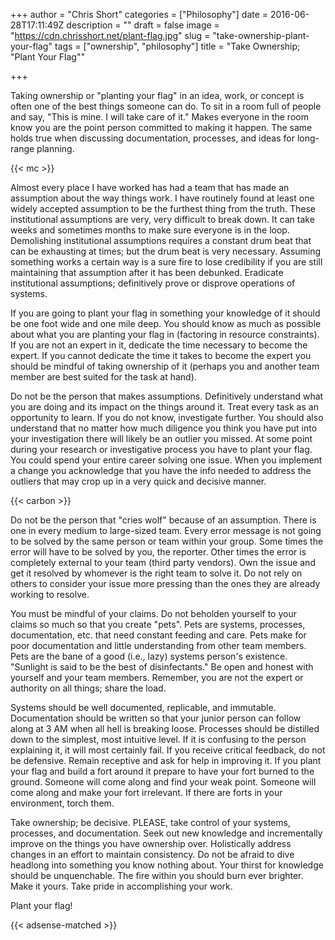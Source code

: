 +++
author = "Chris Short"
categories = ["Philosophy"]
date = 2016-06-28T17:11:49Z
description = ""
draft = false
image = "https://cdn.chrisshort.net/plant-flag.jpg"
slug = "take-ownership-plant-your-flag"
tags = ["ownership", "philosophy"]
title = "Take Ownership; \"Plant Your Flag\""

+++

Taking ownership or "planting your flag" in an idea, work, or concept is often one of the best things someone can do. To sit in a room full of people and say, "This is mine. I will take care of it." Makes everyone in the room know you are the point person committed to making it happen. The same holds true when discussing documentation, processes, and ideas for long-range planning.

{{< mc >}}

Almost every place I have worked has had a team that has made an assumption about the way things work. I have routinely found at least one widely accepted assumption to be the furthest thing from the truth. These institutional assumptions are very, very difficult to break down. It can take weeks and sometimes months to make sure everyone is in the loop. Demolishing institutional assumptions requires a constant drum beat that can be exhausting at times; but the drum beat is very necessary. Assuming something works a certain way is a sure fire to lose credibility if you are still maintaining that assumption after it has been debunked. Eradicate institutional assumptions; definitively prove or disprove operations of systems.

If you are going to plant your flag in something your knowledge of it should be one foot wide and one mile deep. You should know as much as possible about what you are planting your flag in (factoring in resource constraints). If you are not an expert in it, dedicate the time necessary to become the expert. If you cannot dedicate the time it takes to become the expert you should be mindful of taking ownership of it (perhaps you and another team member are best suited for the task at hand).

Do not be the person that makes assumptions. Definitively understand what you are doing and its impact on the things around it. Treat every task as an opportunity to learn. If you do not know, investigate further. You should also understand that no matter how much diligence you think you have put into your investigation there will likely be an outlier you missed. At some point during your research or investigative process you have to plant your flag. You could spend your entire career solving one issue. When you implement a change you acknowledge that you have the info needed to address the outliers that may crop up in a very quick and decisive manner.

{{< carbon >}}

Do not be the person that "cries wolf" because of an assumption. There is one in every medium to large-sized team. Every error message is not going to be solved by the same person or team within your group. Some times the error will have to be solved by you, the reporter. Other times the error is completely external to your team (third party vendors). Own the issue and get it resolved by whomever is the right team to solve it. Do not rely on others to consider your issue more pressing than the ones they are already working to resolve.

You must be mindful of your claims.  Do not beholden yourself to your claims so much so that you create "pets". Pets are systems, processes, documentation, etc. that need constant feeding and care. Pets make for poor documentation and little understanding from other team members. Pets are the bane of a good (i.e., lazy) systems person's existence. "Sunlight is said to be the best of disinfectants." Be open and honest with yourself and your team members. Remember, you are not the expert or authority on all things; share the load.

Systems should be well documented, replicable, and immutable. Documentation should be written so that your junior person can follow along at 3 AM when all hell is breaking loose. Processes should be distilled down to the simplest, most intuitive level. If it is confusing to the person explaining it, it will most certainly fail. If you receive critical feedback, do not be defensive. Remain receptive and ask for help in improving it. If you plant your flag and build a fort around it prepare to have your fort burned to the ground. Someone will come along and find your weak point. Someone will come along and make your fort irrelevant. If there are forts in your environment, torch them.

Take ownership; be decisive. PLEASE, take control of your systems, processes, and documentation. Seek out new knowledge and incrementally improve on the things you have ownership over. Holistically address changes in an effort to maintain consistency. Do not be afraid to dive headlong into something you know nothing about. Your thirst for knowledge should be unquenchable. The fire within you should burn ever brighter. Make it yours. Take pride in accomplishing your work.

Plant your flag!

{{< adsense-matched >}}
